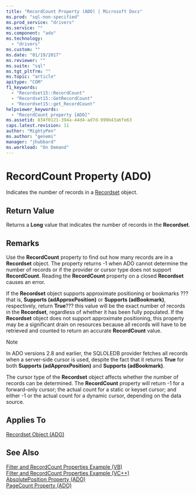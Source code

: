 ```yaml
---
title: "RecordCount Property (ADO) | Microsoft Docs"
ms.prod: "sql-non-specified"
ms.prod_service: "drivers"
ms.service: ""
ms.component: "ado"
ms.technology:
  - "drivers"
ms.custom: ""
ms.date: "01/19/2017"
ms.reviewer: ""
ms.suite: "sql"
ms.tgt_pltfrm: ""
ms.topic: "article"
apitype: "COM"
f1_keywords: 
  - "Recordset15::RecordCount"
  - "Recordset15::GetRecordCount"
  - "Recordset15::get_RecordCount"
helpviewer_keywords: 
  - "RecordCount property [ADO]"
ms.assetid: 834f0121-394a-44d4-ad7d-999b43a6fe63
caps.latest.revision: 11
author: "MightyPen"
ms.author: "genemi"
manager: "jhubbard"
ms.workload: "On Demand"
---
```

# RecordCount Property (ADO)
Indicates the number of records in a [Recordset](../../../ado/reference/ado-api/recordset-object-ado.md) object.  
  
## Return Value  
 Returns a **Long** value that indicates the number of records in the **Recordset**.  
  
## Remarks  
 Use the **RecordCount** property to find out how many records are in a **Recordset** object. The property returns -1 when ADO cannot determine the number of records or if the provider or cursor type does not support **RecordCount**. Reading the **RecordCount** property on a closed **Recordset** causes an error.  
  
 If the **Recordset** object supports approximate positioning or bookmarks ??? that is, **Supports (adApproxPosition)** or **Supports (adBookmark)**, respectively, return **True**??? this value will be the exact number of records in the **Recordset**, regardless of whether it has been fully populated. If the **Recordset** object does not support approximate positioning, this property may be a significant drain on resources because all records will have to be retrieved and counted to return an accurate **RecordCount** value.  
  
> [!NOTE]
>  In ADO versions 2.8 and earlier, the SQLOLEDB provider fetches all records when a server-side cursor is used, despite the fact that it returns **True** for both **Supports (adApproxPosition)** and **Supports (adBookmark)**.  
  
 The cursor type of the **Recordset** object affects whether the number of records can be determined. The **RecordCount** property will return -1 for a forward-only cursor; the actual count for a static or keyset cursor; and either -1 or the actual count for a dynamic cursor, depending on the data source.  
  
## Applies To  
 [Recordset Object (ADO)](../../../ado/reference/ado-api/recordset-object-ado.md)  
  
## See Also  
 [Filter and RecordCount Properties Example (VB)](../../../ado/reference/ado-api/filter-and-recordcount-properties-example-vb.md)   
 [Filter and RecordCount Properties Example (VC++)](../../../ado/reference/ado-api/filter-and-recordcount-properties-example-vc.md)   
 [AbsolutePosition Property (ADO)](../../../ado/reference/ado-api/absoluteposition-property-ado.md)   
 [PageCount Property (ADO)](../../../ado/reference/ado-api/pagecount-property-ado.md)
